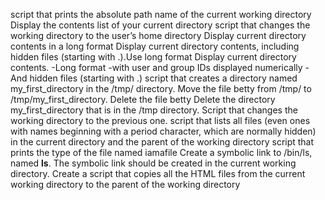 script that prints the absolute path name of the current working directory
Display the contents list of your current directory
script that changes the working directory to the user’s home directory
Display current directory contents in a long format
Display current directory contents, including hidden files (starting with .).Use long format
Display current directory contents.
    -Long format
    -with user and group IDs displayed numerically
    -And hidden files (starting with .)
script that creates a directory named my_first_directory in the /tmp/ directory.
Move the file betty from /tmp/ to /tmp/my_first_directory.
Delete the file betty
Delete the directory my_first_directory that is in the /tmp directory.
Script that changes the working directory to the previous one.
 script that lists all files (even ones with names beginning with a period character, which are normally hidden) in the current directory and the parent of the working directory
script that prints the type of the file named iamafile
Create a symbolic link to /bin/ls, named __ls__. The symbolic link should be created in the current working directory.
Create a script that copies all the HTML files from the current working directory to the parent of the working directory
